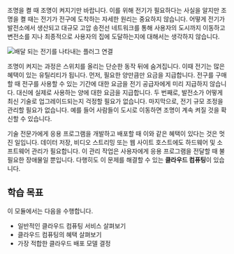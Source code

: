 조명을 켤 때 조명이 켜지기만 바랍니다. 이를 위해 전기가 필요하다는 사실을 알지만 조명을 켤 때는 전기가 전구에 도착하는 자세한 원리는 중요하지 않습니다. 어떻게 전기가 발전소에서 생산되고 대규모 고압 송전선 네트워크를 통해 사용자의 도시까지 이동하고 변전소를 지나 최종적으로 사용자의 집에 도달하는지에 대해서는 생각하지 않습니다.

![배달 되는 전기를 나타내는 플러그 연결](../media/1-heading.png)

조명이 켜지는 과정은 스위치를 올리는 단순한 동작 뒤에 숨겨집니다. 이때 전기는 많은 혜택이 있는 유틸리티가 됩니다. 먼저, 필요한 양만큼만 요금을 지급합니다. 전구를 구매할 때 전구를 사용할 수 있는 기간에 대한 요금을 전기 공급자에게 미리 지급하지 않습니다. 대신에 실제로 사용하는 양에 대한 요금을 지급합니다. 두 번째로, 발전소가 어떻게 최신 기술로 업그레이드되는지 걱정할 필요가 없습니다. 마지막으로, 전기 규모 조정을 관리할 필요가 없습니다. 예를 들어 사람들이 도시로 이동하면 조명이 계속 켜질 것을 확신할 수 있습니다.

기술 전문가에게 응용 프로그램을 개발하고 배포할 때 이와 같은 혜택이 있다는 것은 멋진 일입니다. 데이터 저장, 비디오 스트리밍 또는 웹 사이트 호스트에도 하드웨어 및 소프트웨어 관리가 필요합니다. 이 관리 작업은 사용자에게 응용 프로그램을 전달할 때 불필요한 장애물일 뿐입니다. 다행히도 이 문제를 해결할 수 있는 **클라우드 컴퓨팅**이 있습니다.

## <a name="learning-objectives"></a>학습 목표

이 모듈에서는 다음을 수행합니다.

- 일반적인 클라우드 컴퓨팅 서비스 살펴보기
- 클라우드 컴퓨팅의 혜택 살펴보기
- 가장 적합한 클라우드 배포 모델 결정
